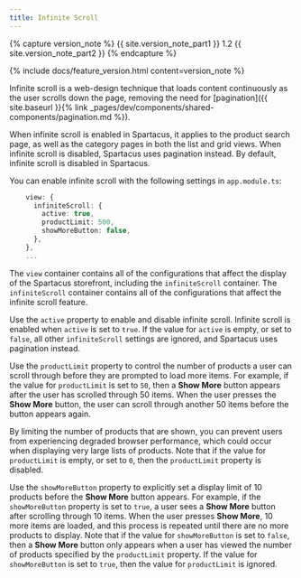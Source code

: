 ```yaml
---
title: Infinite Scroll
---
```


{% capture version_note %}
{{ site.version_note_part1 }} 1.2 {{ site.version_note_part2 }}
{% endcapture %}

{% include docs/feature_version.html content=version_note %}

Infinite scroll is a web-design technique that loads content continuously as the user scrolls down the page, removing the need for [pagination]({{ site.baseurl }}{% link _pages/dev/components/shared-components/pagination.md %}).

When infinite scroll is enabled in Spartacus, it applies to the product search page, as well as the category pages in both the list and grid views. When infinite scroll is disabled, Spartacus uses pagination instead. By default, infinite scroll is disabled in Spartacus.

You can enable infinite scroll with the following settings in `app.module.ts`:

```typescript
    view: {
      infiniteScroll: {
        active: true,
        productLimit: 500,
        showMoreButton: false,
      },
    },
    ...
```

The `view` container contains all of the configurations that affect the display of the Spartacus storefront, including the `infiniteScroll` container. The `infiniteScroll` container contains all of the configurations that affect the infinite scroll feature.

Use the `active` property to enable and disable infinite scroll. Infinite scroll is enabled when `active` is set to `true`. If the value for `active` is empty, or set to `false`, all other `infiniteScroll` settings are ignored, and Spartacus uses pagination instead.

Use the `productLimit` property to control the number of products a user can scroll through before they are prompted to load more items. For example, if the value for `productLimit` is set to `50`, then a **Show More** button appears after the user has scrolled through 50 items. When the user presses the **Show More** button, the user can scroll through another 50 items before the button appears again. 

By limiting the number of products that are shown, you can prevent users from experiencing degraded browser performance, which could occur when displaying very large lists of products. Note that if the value for `productLimit` is empty, or set to `0`, then the `productLimit` property is disabled.

Use the `showMoreButton` property to explicitly set a display limit of 10 products before the **Show More** button appears. For example, if the `showMoreButton` property is set to `true`, a user sees a **Show More** button after scrolling through 10 items. When the user presses **Show More**, 10 more items are loaded, and this process is repeated until there are no more products to display. Note that if the value for `showMoreButton` is set to `false`, then a **Show More** button only appears when a user has viewed the number of products specified by the `productLimit` property. If the value for `showMoreButton` is set to `true`, then the value for `productLimit` is ignored.
